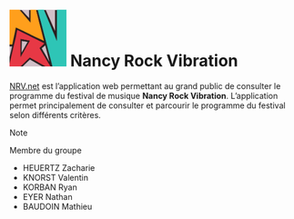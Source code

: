 # <img src="res/logo/logo_3.png" alt="NRV logo" width="100"/> Nancy Rock Vibration

[NRV.net](https://lienamettreplustard.fr) est l’application web permettant au grand public de consulter le programme du festival de musique **Nancy Rock Vibration**. L’application permet principalement de consulter et parcourir le programme du festival selon différents critères.

> [!NOTE]
> Membre du groupe
> - HEUERTZ Zacharie
> - KNORST Valentin
> - KORBAN Ryan
> - EYER Nathan
> - BAUDOIN Mathieu







